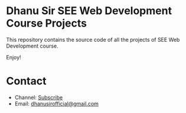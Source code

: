 # Dhanu Sir SEE Web Development Course Projects 

This repository contains the source code of all the projects of SEE Web Development course.

Enjoy!

# Contact

- Channel: [Subscribe](https://t.me/dhanusirchannel)
- Email: [dhanusirofficial@gmail.com](mailto:dhanusirofficial@gmail.com)
